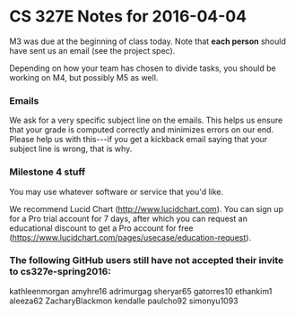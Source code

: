 # CS 327E Notes for 2016-04-04

M3 was due at the beginning of class today. Note that **each person**
should have sent us an email (see the project spec).

Depending on how your team has chosen to divide tasks, you should be working on M4,
but possibly M5 as well.

### Emails

We ask for a very specific subject line on the emails. This helps us ensure that your grade is computed correctly and minimizes errors on our end. Please help us with this---if you get a kickback email saying that your subject line is wrong, that is why.

### Milestone 4 stuff

You may use whatever software or service that you'd like.

We recommend Lucid Chart (http://www.lucidchart.com). You can sign up for a Pro trial account for 7 days, after which you can request an educational discount to get a Pro account for free (https://www.lucidchart.com/pages/usecase/education-request).

### The following GitHub users **still** have not accepted their invite to cs327e-spring2016:
kathleenmorgan
amyhre16
adrimurgag
sheryar65
gatorres10
ethankim1
aleeza62
ZacharyBlackmon
kendalle
paulcho92
simonyu1093



